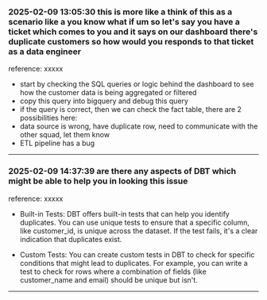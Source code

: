 ### 2025-02-09 13:05:30 this is more like a think of this as a scenario like a you know what if um so let's say you have a ticket which comes to you and it says on our dashboard there's duplicate customers so how would you responds to that ticket as a data engineer
reference: xxxxx

- start by checking the SQL queries or logic behind the dashboard to see how the customer data is being aggregated or filtered
- copy this query into bigquery and debug this query
- if the query is correct, then we can check the fact table, there are 2 possibilities here:
- data source is wrong, have duplicate row, need to communicate with the other squad, let them know
- ETL pipeline has a bug
_______________________________________________________________
### 2025-02-09 14:37:39 are there any aspects of DBT which might be able to help you in looking this issue

reference: xxxxx

- Built-in Tests: DBT offers built-in tests that can help you identify duplicates. You can use unique tests to ensure that a specific column, like customer\_id, is unique across the dataset. If the test fails, it's a clear indication that duplicates exist.

- Custom Tests: You can create custom tests in DBT to check for specific conditions that might lead to duplicates. For example, you can write a test to check for rows where a combination of fields (like customer\_name and email) should be unique but isn't.

_______________________________________________________________